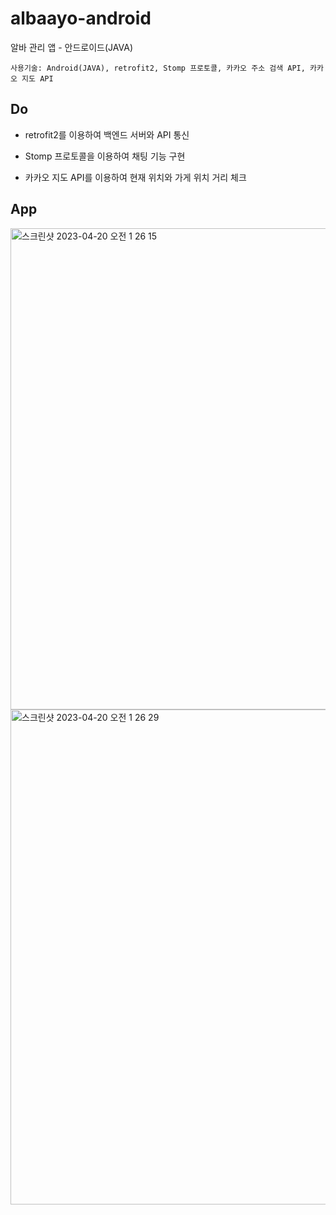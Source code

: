 # albaayo-android
알바 관리 앱 - 안드로이드(JAVA)

```
사용기술: Android(JAVA), retrofit2, Stomp 프로토콜, 카카오 주소 검색 API, 카카오 지도 API
```
## Do
- retrofit2를 이용하여 백엔드 서버와 API 통신

- Stomp 프로토콜을 이용하여 채팅 기능 구현

- 카카오 지도 API를 이용하여 현재 위치와 가게 위치 거리 체크

## App
<img width="770" alt="스크린샷 2023-04-20 오전 1 26 15" src="https://user-images.githubusercontent.com/72899707/233144706-e297c6b1-0f32-4923-b632-7e3cef786dff.png">

<img width="792" alt="스크린샷 2023-04-20 오전 1 26 29" src="https://user-images.githubusercontent.com/72899707/233145019-a2f571f0-d51c-47c9-9100-524a9397d45a.png">
